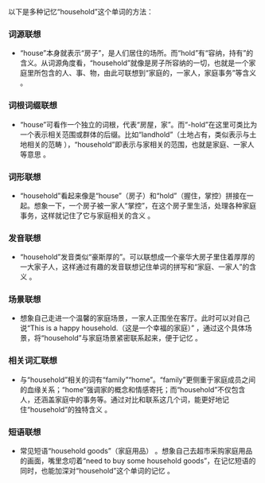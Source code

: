 以下是多种记忆“household”这个单词的方法：

### 词源联想
 - “house”本身就表示“房子”，是人们居住的场所。而“hold”有“容纳，持有”的含义。从词源角度看，“household”就像是房子所容纳的一切，也就是一个家庭里所包含的人、事、物，由此可联想到“家庭的，一家人，家庭事务”等含义 。

### 词根词缀联想
 - “house”可看作一个独立的词根，代表“房屋，家”。而“-hold”在这里可类比为一个表示相关范围或群体的后缀。比如“landhold”（土地占有，类似表示与土地相关的范畴 ），“household”即表示与家相关的范围，也就是家庭、一家人等意思 。

### 词形联想
 - “household”看起来像是“house”（房子）和“hold”（握住，掌控）拼接在一起。想象一下，一个房子被一家人“掌控”，在这个房子里生活，处理各种家庭事务，这样就记住了它与家庭相关的含义 。

### 发音联想
 - “household”发音类似“豪斯厚的”。可以联想成一个豪华大房子里住着厚厚的一大家子人，这样通过有趣的发音联想记住单词的拼写和“家庭、一家人”的含义 。

### 场景联想
 - 想象自己走进一个温馨的家庭场景，一家人正围坐在客厅。此时可以对自己说“This is a happy household.（这是一个幸福的家庭）” ，通过这个具体场景，将“household”与家庭场景紧密联系起来，便于记忆 。

### 相关词汇联想
 - 与“household”相关的词有“family”“home”。“family”更侧重于家庭成员之间的血缘关系；“home”强调家的概念和情感寄托；而“household”不仅包含人，还涵盖家庭中的事务等。通过对比和联系这几个词，能更好地记住“household”的独特含义 。

### 短语联想
 - 常见短语“household goods”（家庭用品） 。想象自己去超市采购家庭用品的画面，嘴里念叨着“need to buy some household goods”，在记忆短语的同时，也能加深对“household”这个单词的记忆 。 